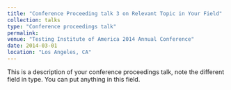 ```yaml
---
title: "Conference Proceeding talk 3 on Relevant Topic in Your Field"
collection: talks
type: "Conference proceedings talk"
permalink:
venue: "Testing Institute of America 2014 Annual Conference"
date: 2014-03-01
location: "Los Angeles, CA"
---
```


This is a description of your conference proceedings talk, note the different field in type. You can put anything in this field.
